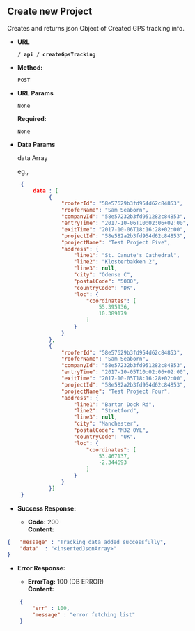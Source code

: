 **Create new Project**
----
  Creates and returns json Object of Created GPS tracking info.

* **URL**

  **`/ api / createGpsTracking`**

* **Method:**

  `POST`
  
*  **URL Params**
    
    `None`

   **Required:**
 
   `None`

* **Data Params**

  data Array

  eg.,
  ```json
   {
       data : [
            {
                "rooferId": "58e57629b3fd954d62c84853",
                "rooferName": "Sam Seaborn",
                "companyId": "58e57232b3fd951282c84853",
                "entryTime": "2017-10-06T10:02:06+02:00",
                "exitTime": "2017-10-06T18:16:28+02:00",
                "projectId": "58e582a2b3fd954d62c84853",
                "projectName": "Test Project Five",
                "address": {
                    "line1": "St. Canute's Cathedral",
                    "line2": "Klosterbakken 2",
                    "line3": null,
                    "city": "Odense C",
                    "postalCode": "5000",
                    "countryCode": "DK",
                    "loc": {
                        "coordinates": [
                            55.395936,
                            10.389179
                        ]
                    }
                }
            },
            {
                "rooferId": "58e57629b3fd954d62c84853",
                "rooferName": "Sam Seaborn",
                "companyId": "58e57232b3fd951282c84853",
                "entryTime": "2017-10-05T10:02:06+02:00",
                "exitTime": "2017-10-05T18:16:28+02:00",
                "projectId": "58e582a2b3fd954d62c84853",
                "projectName": "Test Project Four",
                "address": {
                    "line1": "Barton Dock Rd",
                    "line2": "Stretford",
                    "line3": null,
                    "city": "Manchester",
                    "postalCode": "M32 0YL",
                    "countryCode": "UK",
                    "loc": {
                        "coordinates": [
                            53.467137,
                            -2.344693
                        ]
                    }
                }
            }]
   }
   ```

* **Success Response:**

  * **Code:** 200 <br />
    **Content:**
```json
{   "message" : "Tracking data added successfully",
	"data"  : "<insertedJsonArray>"
}
```
 
* **Error Response:**

  * **ErrorTag:** 100 (DB ERROR) <br />
    **Content:** 
```json
    {
        "err" : 100, 
        "message" : "error fetching list"
    }
```